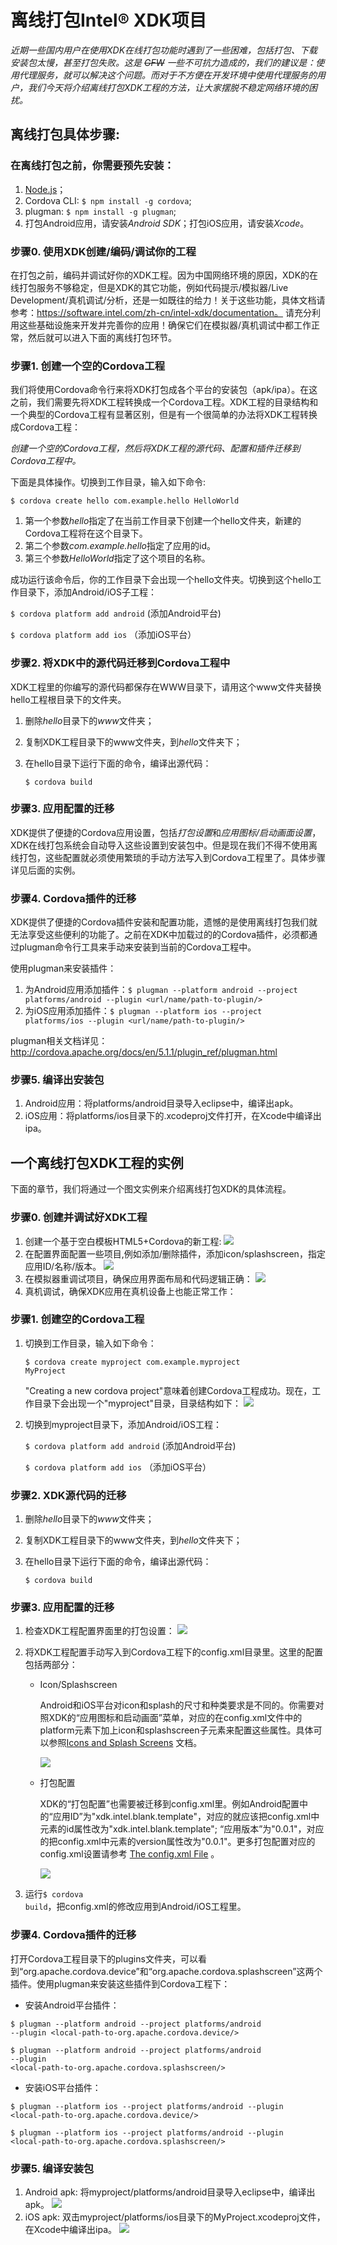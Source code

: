 # 离线打包Intel® XDK项目

*近期一些国内用户在使用XDK在线打包功能时遇到了一些困难，包括打包、下载安装包太慢，甚至打包失败。这是 <del>GFW</del> 一些不可抗力造成的，我们的建议是：使用代理服务，就可以解决这个问题。而对于不方便在开发环境中使用代理服务的用户，我们今天将介绍离线打包XDK工程的方法，让大家摆脱不稳定网络环境的困扰。*


## 离线打包具体步骤:

### 在离线打包之前，你需要预先安装：
1. [Node.js](https://nodejs.org/en/)；
2. Cordova CLI: <code>$ npm install -g cordova</code>;
3. plugman: <code>$ npm install -g plugman</code>;
4. 打包Android应用，请安装*Android SDK*；打包iOS应用，请安装*Xcode*。

### 步骤0. 使用XDK创建/编码/调试你的工程
在打包之前，编码并调试好你的XDK工程。因为中国网络环境的原因，XDK的在线打包服务不够稳定，但是XDK的其它功能，例如代码提示/模拟器/Live Development/真机调试/分析，还是一如既往的给力！关于这些功能，具体文档请参考：https://software.intel.com/zh-cn/intel-xdk/documentation。 请充分利用这些基础设施来开发并完善你的应用！确保它们在模拟器/真机调试中都工作正常，然后就可以进入下面的离线打包环节。

### 步骤1. 创建一个空的Cordova工程
我们将使用Cordova命令行来将XDK打包成各个平台的安装包（apk/ipa）。在这之前，我们需要先将XDK工程转换成一个Cordova工程。XDK工程的目录结构和一个典型的Cordova工程有显著区别，但是有一个很简单的办法将XDK工程转换成Cordova工程：

*创建一个空的Cordova工程，然后将XDK工程的源代码、配置和插件迁移到Cordova工程中。*

下面是具体操作。切换到工作目录，输入如下命令: 

<code>$ cordova create hello com.example.hello HelloWorld</code>

1. 第一个参数*hello*指定了在当前工作目录下创建一个hello文件夹，新建的Cordova工程将在这个目录下。
2. 第二个参数*com.example.hello*指定了应用的id。
3. 第三个参数*HelloWorld*指定了这个项目的名称。

成功运行该命令后，你的工作目录下会出现一个hello文件夹。切换到这个hello工作目录下，添加Android/iOS子工程：

<code>$ cordova platform add android</code> (添加Android平台)

<code>$ cordova platform add ios</code> （添加iOS平台）


### 步骤2. 将XDK中的源代码迁移到Cordova工程中
XDK工程里的你编写的源代码都保存在WWW目录下，请用这个www文件夹替换hello工程根目录下的文件夹。

1. 删除*hello*目录下的*www*文件夹；
2. 复制XDK工程目录下的www文件夹，到*hello*文件夹下；
3. 在hello目录下运行下面的命令，编译出源代码：

   <code>$ cordova build</code>

   
### 步骤3. 应用配置的迁移
XDK提供了便捷的Cordova应用设置，包括*打包设置*和*应用图标/启动画面设置*，XDK在线打包系统会自动导入这些设置到安装包中。但是现在我们不得不使用离线打包，这些配置就必须使用繁琐的手动方法写入到Cordova工程里了。具体步骤详见后面的实例。
   
### 步骤4. Cordova插件的迁移
XDK提供了便捷的Cordova插件安装和配置功能，遗憾的是使用离线打包我们就无法享受这些便利的功能了。之前在XDK中加载过的的Cordova插件，必须都通过plugman命令行工具来手动来安装到当前的Cordova工程中。

使用plugman来安装插件：

1. 为Android应用添加插件：<code>$ plugman --platform android --project platforms/android --plugin <url/name/path-to-plugin/></code>
2. 为iOS应用添加插件：<code>$ plugman --platform ios --project platforms/ios --plugin <url/name/path-to-plugin/></code>

plugman相关文档详见：http://cordova.apache.org/docs/en/5.1.1/plugin_ref/plugman.html

### 步骤5. 编译出安装包
1. Android应用：将platforms/android目录导入eclipse中，编译出apk。
2. iOS应用：将platforms/ios目录下的.xcodeproj文件打开，在Xcode中编译出ipa。


## 一个离线打包XDK工程的实例
下面的章节，我们将通过一个图文实例来介绍离线打包XDK的具体流程。

### 步骤0. 创建并调试好XDK工程
1. 创建一个基于空白模板HTML5+Cordova的新工程:
   ![](blank-template.png)
2. 在配置界面配置一些项目,例如添加/删除插件，添加icon/splashscreen，指定应用ID/名称/版本。
   ![](config.png)
3. 在模拟器重调试项目，确保应用界面布局和代码逻辑正确：
   ![](emulate.png)
4. 真机调试，确保XDK应用在真机设备上也能正常工作：

### 步骤1. 创建空的Cordova工程
1. 切换到工作目录，输入如下命令：

	<code>$ cordova create myproject com.example.myproject MyProject</code>

	"Creating a new cordova project"意味着创建Cordova工程成功。现在，工作目录下会出现一个"myproject"目录，目录结构如下：
    ![](project-structure.png)

2. 切换到myproject目录下，添加Android/iOS工程：

	<code>$ cordova platform add android</code> (添加Android平台)

	<code>$ cordova platform add ios</code> （添加iOS平台）


### 步骤2. XDK源代码的迁移
1. 删除*hello*目录下的*www*文件夹；
2. 复制XDK工程目录下的www文件夹，到*hello*文件夹下；
3. 在hello目录下运行下面的命令，编译出源代码：

   <code>$ cordova build</code>

### 步骤3. 应用配置的迁移
1. 检查XDK工程配置界面里的打包设置：
   ![](config.png)
2. 将XDK工程配置手动写入到Cordova工程下的config.xml目录里。这里的配置包括两部分：

   * Icon/Splashscreen
   
   	  Android和iOS平台对icon和splash的尺寸和种类要求是不同的。你需要对照XDK的“应用图标和启动画面”菜单，对应的在config.xml文件中的platform元素下加上icon和splashscreen子元素来配置这些属性。具体可以参照[Icons and Splash Screens](http://cordova.apache.org/docs/en/5.4.0/config_ref/images.html) 文档。
   	  
   	  ![](icon-splash.png)
   	  
   * 打包配置
   
      XDK的“打包配置”也需要被迁移到config.xml里。例如Android配置中的“应用ID”为"xdk.intel.blank.template"，对应的就应该把config.xml中<widget>元素的id属性改为"xdk.intel.blank.template"; “应用版本”为"0.0.1"，对应的把config.xml中<widget>元素的version属性改为"0.0.1"。更多打包配置对应的config.xml设置请参考 [The config.xml File](http://cordova.apache.org/docs/en/5.4.0/config_ref/index.html) 。
      
	  ![](id-version.png)
	
3. 运行<code>$ cordova build</code>，把config.xml的修改应用到Android/iOS工程里。

### 步骤4. Cordova插件的迁移
打开Cordova工程目录下的plugins文件夹，可以看到“org.apache.cordova.device”和“org.apache.cordova.splashscreen”这两个插件。使用plugman来安装这些插件到Cordova工程下：

* 安装Android平台插件：

<code>$ plugman --platform android --project platforms/android --plugin <local-path-to-org.apache.cordova.device/></code>

<code>$ plugman --platform android --project platforms/android --plugin <local-path-to-org.apache.cordova.splashscreen/></code>

* 安装iOS平台插件：

<code>$ plugman --platform ios --project platforms/android --plugin <local-path-to-org.apache.cordova.device/></code>

<code>$ plugman --platform ios --project platforms/android --plugin <local-path-to-org.apache.cordova.splashscreen/></code>

### 步骤5. 编译安装包
1. Android apk: 将myproject/platforms/android目录导入eclipse中，编译出apk。
   ![](eclipse.png)
2. iOS apk: 双击myproject/platforms/ios目录下的MyProject.xcodeproj文件，在Xcode中编译出ipa。
   ![](xcodeproj.png)